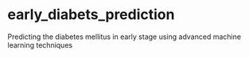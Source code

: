 # early_diabets_prediction
Predicting the diabetes mellitus in early stage using advanced machine learning techniques
